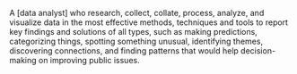 A [data analyst] who research, collect, collate, process, analyze, and visualize data in the most effective methods, techniques and tools to report key findings and solutions of all types, such as making predictions, categorizing things, spotting something unusual, identifying themes, discovering connections, and finding patterns that would help decision-making on improving public issues.
